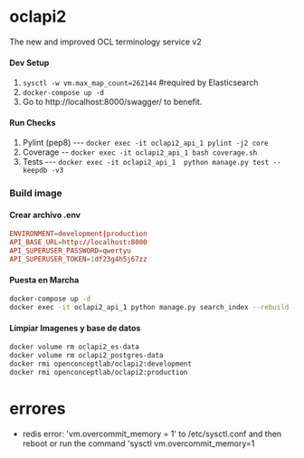 # oclapi2
The new and improved OCL terminology service v2


#### Dev Setup
1. `sysctl -w vm.max_map_count=262144` #required by Elasticsearch
2. `docker-compose up -d`
3. Go to http://localhost:8000/swagger/ to benefit.

#### Run Checks
1. Pylint (pep8) --- `docker exec -it oclapi2_api_1 pylint -j2 core`
2. Coverage -- `docker exec -it oclapi2_api_1 bash coverage.sh`
2. Tests --- `docker exec -it oclapi2_api_1  python manage.py test --keepdb -v3`




### Build image


#### Crear archivo .env

```conf
ENVIRONMENT=development|production
API_BASE_URL=http://localhost:8000
API_SUPERUSER_PASSWORD=qwertyu
API_SUPERUSER_TOKEN=1df23g4h5j67zz
```

#### Puesta en Marcha

```bash
docker-compose up -d
docker exec -it oclapi2_api_1 python manage.py search_index --rebuild -f --parallel
```

#### Limpiar Imagenes y base de datos

```bash
docker volume rm oclapi2_es-data
docker volume rm oclapi2_postgres-data
docker rmi openconceptlab/oclapi2:development
docker rmi openconceptlab/oclapi2:production
```

# errores

* redis error: 'vm.overcommit_memory = 1' to /etc/sysctl.conf and then reboot or run the command 'sysctl vm.overcommit_memory=1

